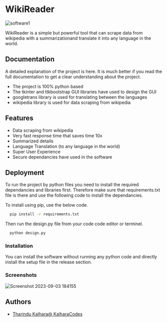 
# WikiReader

![software1](https://github.com/tharinduk001/WikiReader/assets/136310961/b404db3a-5520-40b9-8b6b-0d23da050937)

WikiReader is a simple but powerful tool that can scrape data from wikipedia with a summarizationand translate it into any language in the world.


## Documentation

A detailed explanation of the project is here. It is much better if you read the full documentation to get a clear understanding about the project.

* The project is 100% python based
* The tkinter and ttkbootstrap GUI libraries have used to design the GUI
* googletrans library is used for translating between the languages
* wikipedia library is used for data scraping from wikipedia

## Features

- Data scraping from wikipedia
- Very fast response time that saves time 10x
- Summarized details
- Language Translation (to any language in the world)
- Super User Experience
- Secure dependancies have used in the software

## Deployment

To run the project by python files you need to install the required dependancies and libraries first. Therefore make sure that requirements.txt file is there and use the following code to install the dependancies.

To install using pip, use the below code.

```bash
  pip install -r requirements.txt
```

Then run the design.py file from your code code editor or terminel. 

```bash
  python design.py
```
### Installation

You can install the software without running any python code and directly install the setup file in the release section.


### Screenshots
![Screenshot 2023-09-03 184155](https://github.com/tharinduk001/WikiReader/assets/136310961/d4fdb284-c043-4f17-9cde-76b944cf2111)

## Authors

- [Tharindu Kalhara@ KalharaCodes](https://www.github.com/tharinduk001)

